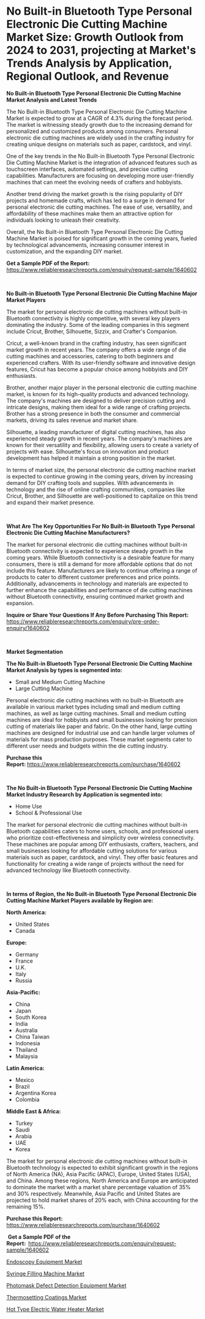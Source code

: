<p><h1>No Built-in Bluetooth Type Personal Electronic Die Cutting Machine Market Size: Growth Outlook from 2024 to 2031, projecting at Market's Trends Analysis by Application, Regional Outlook, and Revenue</h1></p><p><strong>No Built-in Bluetooth Type Personal Electronic Die Cutting Machine Market Analysis and Latest Trends</strong></p>
<p><p>The No Built-in Bluetooth Type Personal Electronic Die Cutting Machine Market is expected to grow at a CAGR of 4.3% during the forecast period. The market is witnessing steady growth due to the increasing demand for personalized and customized products among consumers. Personal electronic die cutting machines are widely used in the crafting industry for creating unique designs on materials such as paper, cardstock, and vinyl.</p><p>One of the key trends in the No Built-in Bluetooth Type Personal Electronic Die Cutting Machine Market is the integration of advanced features such as touchscreen interfaces, automated settings, and precise cutting capabilities. Manufacturers are focusing on developing more user-friendly machines that can meet the evolving needs of crafters and hobbyists.</p><p>Another trend driving the market growth is the rising popularity of DIY projects and homemade crafts, which has led to a surge in demand for personal electronic die cutting machines. The ease of use, versatility, and affordability of these machines make them an attractive option for individuals looking to unleash their creativity.</p><p>Overall, the No Built-in Bluetooth Type Personal Electronic Die Cutting Machine Market is poised for significant growth in the coming years, fueled by technological advancements, increasing consumer interest in customization, and the expanding DIY market.</p></p>
<p><strong>Get a Sample PDF of the Report:&nbsp;</strong> <a href="https://www.reliableresearchreports.com/enquiry/request-sample/1640602">https://www.reliableresearchreports.com/enquiry/request-sample/1640602</a></p>
<p>&nbsp;</p>
<p><strong>No Built-in Bluetooth Type Personal Electronic Die Cutting Machine Major Market Players</strong></p>
<p><p>The market for personal electronic die cutting machines without built-in Bluetooth connectivity is highly competitive, with several key players dominating the industry. Some of the leading companies in this segment include Cricut, Brother, Silhouette, Sizzix, and Crafter's Companion.</p><p>Cricut, a well-known brand in the crafting industry, has seen significant market growth in recent years. The company offers a wide range of die cutting machines and accessories, catering to both beginners and experienced crafters. With its user-friendly software and innovative design features, Cricut has become a popular choice among hobbyists and DIY enthusiasts.</p><p>Brother, another major player in the personal electronic die cutting machine market, is known for its high-quality products and advanced technology. The company's machines are designed to deliver precision cutting and intricate designs, making them ideal for a wide range of crafting projects. Brother has a strong presence in both the consumer and commercial markets, driving its sales revenue and market share.</p><p>Silhouette, a leading manufacturer of digital cutting machines, has also experienced steady growth in recent years. The company's machines are known for their versatility and flexibility, allowing users to create a variety of projects with ease. Silhouette's focus on innovation and product development has helped it maintain a strong position in the market.</p><p>In terms of market size, the personal electronic die cutting machine market is expected to continue growing in the coming years, driven by increasing demand for DIY crafting tools and supplies. With advancements in technology and the rise of online crafting communities, companies like Cricut, Brother, and Silhouette are well-positioned to capitalize on this trend and expand their market presence.</p></p>
<p>&nbsp;</p>
<p><strong>What Are The Key Opportunities For No Built-in Bluetooth Type Personal Electronic Die Cutting Machine Manufacturers?</strong></p>
<p><p>The market for personal electronic die cutting machines without built-in Bluetooth connectivity is expected to experience steady growth in the coming years. While Bluetooth connectivity is a desirable feature for many consumers, there is still a demand for more affordable options that do not include this feature. Manufacturers are likely to continue offering a range of products to cater to different customer preferences and price points. Additionally, advancements in technology and materials are expected to further enhance the capabilities and performance of die cutting machines without Bluetooth connectivity, ensuring continued market growth and expansion.</p></p>
<p><strong>Inquire or Share Your Questions If Any Before Purchasing This Report:</strong> <a href="https://www.reliableresearchreports.com/enquiry/pre-order-enquiry/1640602">https://www.reliableresearchreports.com/enquiry/pre-order-enquiry/1640602</a></p>
<p>&nbsp;</p>
<p><strong>Market Segmentation</strong></p>
<p><strong>The No Built-in Bluetooth Type Personal Electronic Die Cutting Machine Market Analysis by types is segmented into:</strong></p>
<p><ul><li>Small and Medium Cutting Machine</li><li>Large Cutting Machine</li></ul></p>
<p><p>Personal electronic die cutting machines with no built-in Bluetooth are available in various market types including small and medium cutting machines, as well as large cutting machines. Small and medium cutting machines are ideal for hobbyists and small businesses looking for precision cutting of materials like paper and fabric. On the other hand, large cutting machines are designed for industrial use and can handle larger volumes of materials for mass production purposes. These market segments cater to different user needs and budgets within the die cutting industry.</p></p>
<p><strong>Purchase this Report:&nbsp;</strong><a href="https://www.reliableresearchreports.com/purchase/1640602">https://www.reliableresearchreports.com/purchase/1640602</a></p>
<p>&nbsp;</p>
<p><strong>The No Built-in Bluetooth Type Personal Electronic Die Cutting Machine Market Industry Research by Application is segmented into:</strong></p>
<p><ul><li>Home Use</li><li>School & Professional Use</li></ul></p>
<p><p>The market for personal electronic die cutting machines without built-in Bluetooth capabilities caters to home users, schools, and professional users who prioritize cost-effectiveness and simplicity over wireless connectivity. These machines are popular among DIY enthusiasts, crafters, teachers, and small businesses looking for affordable cutting solutions for various materials such as paper, cardstock, and vinyl. They offer basic features and functionality for creating a wide range of projects without the need for advanced technology like Bluetooth connectivity.</p></p>
<p>&nbsp;</p>
<p><strong>In terms of Region, the No Built-in Bluetooth Type Personal Electronic Die Cutting Machine Market Players available by Region are:</strong></p>
<p>
    <p> <strong> North America: </strong>
        <ul>
            <li>United States</li>
            <li>Canada</li>
        </ul>
        </p> 
    <p> <strong> Europe: </strong>
        <ul>
            <li>Germany</li>
            <li>France</li>
            <li>U.K.</li>
            <li>Italy</li>
            <li>Russia</li>
        </ul>
        </p> 
    <p> <strong> Asia-Pacific: </strong>
        <ul>
            <li>China</li>
            <li>Japan</li>
            <li>South Korea</li>
            <li>India</li>
            <li>Australia</li>
            <li>China Taiwan</li>
            <li>Indonesia</li>
            <li>Thailand</li>
            <li>Malaysia</li>
        </ul>
        </p> 
    <p> <strong> Latin America: </strong>
        <ul>
            <li>Mexico</li>
            <li>Brazil</li>
            <li>Argentina Korea</li>
            <li>Colombia</li>
        </ul>
        </p> 
    <p> <strong> Middle East & Africa: </strong>
        <ul>
            <li>Turkey</li>
            <li>Saudi</li>
            <li>Arabia</li>
            <li>UAE</li>
            <li>Korea</li>
        </ul>
    </p>
    </p>
<p><p>The market for personal electronic die cutting machines without built-in Bluetooth technology is expected to exhibit significant growth in the regions of North America (NA), Asia Pacific (APAC), Europe, United States (USA), and China. Among these regions, North America and Europe are anticipated to dominate the market with a market share percentage valuation of 35% and 30% respectively. Meanwhile, Asia Pacific and United States are projected to hold market shares of 20% each, with China accounting for the remaining 15%.</p></p>
<p><strong>Purchase this Report: </strong><a href="https://www.reliableresearchreports.com/purchase/1640602">https://www.reliableresearchreports.com/purchase/1640602</a></p>
<p>&nbsp;<strong>Get a Sample PDF of the Report:&nbsp;&nbsp;</strong><a href="https://www.reliableresearchreports.com/enquiry/request-sample/1640602">https://www.reliableresearchreports.com/enquiry/request-sample/1640602</a></p>
<p><strong></strong></p>
<p><p><a href="https://medium.com/@caylawisoky8698/endoscopy-equipment-market-insights-into-market-cagr-market-trends-and-growth-strategies-c9c04c9056b0">Endoscopy Equipment Market</a></p><p><a href="https://medium.com/@caylawisoky8698/syringe-filling-machine-market-competitive-analysis-market-trends-and-forecast-to-2031-1d01149481f9">Syringe Filling Machine Market</a></p><p><a href="https://issuu.com/reportprime-2/docs/photomask-defect-detection-equipment-market-size-2">Photomask Defect Detection Equipment Market</a></p><p><a href="https://github.com/antony131rp/Market-Research-Report-List-1/blob/main/thermosetting-coatings-market.md">Thermosetting Coatings Market</a></p><p><a href="https://github.com/maliyahmorrow6654/Market-Research-Report-List-3/blob/main/hot-type-electric-water-heater-market.md">Hot Type Electric Water Heater Market</a></p></p>